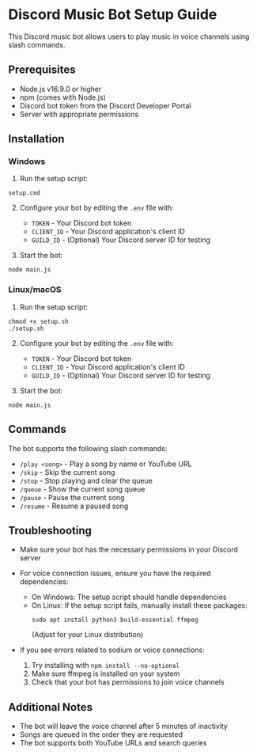 # Discord Music Bot Setup Guide

This Discord music bot allows users to play music in voice channels using slash commands.

## Prerequisites
- Node.js v16.9.0 or higher
- npm (comes with Node.js)
- Discord bot token from the Discord Developer Portal
- Server with appropriate permissions

## Installation

### Windows
1. Run the setup script:
```
setup.cmd
```

2. Configure your bot by editing the `.env` file with:
   - `TOKEN` - Your Discord bot token
   - `CLIENT_ID` - Your Discord application's client ID
   - `GUILD_ID` - (Optional) Your Discord server ID for testing

3. Start the bot:
```
node main.js
```

### Linux/macOS
1. Run the setup script:
```
chmod +x setup.sh
./setup.sh
```

2. Configure your bot by editing the `.env` file with:
   - `TOKEN` - Your Discord bot token
   - `CLIENT_ID` - Your Discord application's client ID
   - `GUILD_ID` - (Optional) Your Discord server ID for testing

3. Start the bot:
```
node main.js
```

## Commands

The bot supports the following slash commands:
- `/play <song>` - Play a song by name or YouTube URL
- `/skip` - Skip the current song
- `/stop` - Stop playing and clear the queue
- `/queue` - Show the current song queue
- `/pause` - Pause the current song
- `/resume` - Resume a paused song

## Troubleshooting

- Make sure your bot has the necessary permissions in your Discord server
- For voice connection issues, ensure you have the required dependencies:
  - On Windows: The setup script should handle dependencies
  - On Linux: If the setup script fails, manually install these packages:
    ```
    sudo apt install python3 build-essential ffmpeg
    ```
    (Adjust for your Linux distribution)
    
- If you see errors related to sodium or voice connections:
  1. Try installing with `npm install --no-optional`
  2. Make sure ffmpeg is installed on your system
  3. Check that your bot has permissions to join voice channels

## Additional Notes

- The bot will leave the voice channel after 5 minutes of inactivity
- Songs are queued in the order they are requested
- The bot supports both YouTube URLs and search queries
